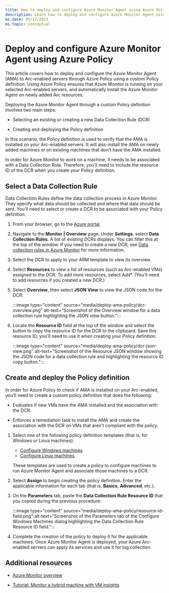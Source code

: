 ```yaml
---
title: How to deploy and configure Azure Monitor Agent using Azure Policy
description: Learn how to deploy and configure Azure Monitor Agent using Azure Policy.
ms.date: 05/17/2023
ms.topic: conceptual
---
```


# Deploy and configure Azure Monitor Agent using Azure Policy

This article covers how to deploy and configure the Azure Monitor Agent (AMA) to Arc-enabled servers through Azure Policy using a custom Policy definition. Using Azure Policy ensures that Azure Monitor is running on your selected Arc-enabled servers, and automatically install the Azure Monitor Agent on newly added Arc resources.

Deploying the Azure Monitor Agent through a custom Policy definition involves two main steps:

- Selecting an existing or creating a new Data Collection Rule (DCR)

- Creating and deploying the Policy definition

In this scenario, the Policy definition is used to verify that the AMA is installed on your Arc-enabled servers. It will also install the AMA on newly added machines or on existing machines that don't have the AMA installed.

In order for Azure Monitor to work on a machine, it needs to be associated with a Data Collection Rule. Therefore, you'll need to include the resource ID of the DCR when you create your Policy definition.

## Select a Data Collection Rule

Data Collection Rules define the data collection process in Azure Monitor. They specify what data should be collected and where that data should be sent. You'll need to select or create a DCR to be associated with your Policy definition.

1. From your browser, go to the [Azure portal](https://portal.azure.com).

1. Navigate to the **Monitor | Overview** page. Under **Settings**, select **Data Collection Rules**.
    A list of existing DCRs displays. You can filter this at the top of the window. If you need to create a new DCR, see [Data collection rules in Azure Monitor](../../azure-monitor/essentials/data-collection-rule-overview.md) for more information.

1. Select the DCR to apply to your ARM template to view its overview.

1. Select **Resources** to view a list of resources (such as Arc-enabled VMs) assigned to the DCR. To add more resources, select *Add**. (You'll need to add resources if you created a new DCR.)

1. Select **Overview**, then select **JSON View** to view the JSON code for the DCR:
    
    :::image type="content" source="media/deploy-ama-policy/dcr-overview.png" alt-text="Screenshot of the Overview window for a data collection rule highlighting the JSON view button.":::

1. Locate the **Resource ID** field at the top of the window and select the button to copy the resource ID for the DCR to the clipboard. Save this resource ID; you'll need to use it when creating your Policy definition.
    
    :::image type="content" source="media/deploy-ama-policy/dcr-json-view.png" alt-text="Screenshot of the Resource JSON window showing the JSON code for a data collection rule and highlighting the resource ID copy button.":::

## Create and deploy the Policy definition

In order for Azure Policy to check if AMA is installed on your Arc-enabled, you'll need to create a custom policy definition that does the following:

- Evaluates if new VMs have the AMA installed and the association with the DCR.

- Enforces a remediation task to install the AMA and create the association with the DCR on VMs that aren't compliant with the policy.

1. Select one of the following policy definition templates (that is, for Windows or Linux machines):
    - [Configure Windows machines](https://portal.azure.com/#view/Microsoft_Azure_Policy/InitiativeDetail.ReactView/id/%2Fproviders%2FMicrosoft.Authorization%2FpolicySetDefinitions%2F9575b8b7-78ab-4281-b53b-d3c1ace2260b/scopes/undefined)
    - [Configure Linux machines](https://portal.azure.com/#view/Microsoft_Azure_Policy/InitiativeDetail.ReactView/id/%2Fproviders%2FMicrosoft.Authorization%2FpolicySetDefinitions%2F118f04da-0375-44d1-84e3-0fd9e1849403/scopes/undefined)
    
    These templates are used to create a policy to configure machines to run Azure Monitor Agent and associate those machines to a DCR.

1. Select **Assign** to begin creating the policy definition. Enter the applicable information for each tab (that is, **Basics**, **Advanced**, etc.).
1. On the **Parameters** tab, paste the **Data Collection Rule Resource ID** that you copied during the previous procedure:

    :::image type="content" source="media/deploy-ama-policy/resource-id-field.png" alt-text="Screenshot of the Parameters tab of the Configure Windows Machines dialog highlighting the Data Collection Rule Resource ID field.":::
1. Complete the creation of the policy to deploy it for the applicable machines. Once Azure Monitor Agent is deployed, your Azure Arc-enabled servers can apply its services and use it for log collection.

## Additional resources

* [Azure Monitor overview](../../azure-monitor/overview.md)

* [Tutorial: Monitor a hybrid machine with VM insights](learn/tutorial-enable-vm-insights.md)
